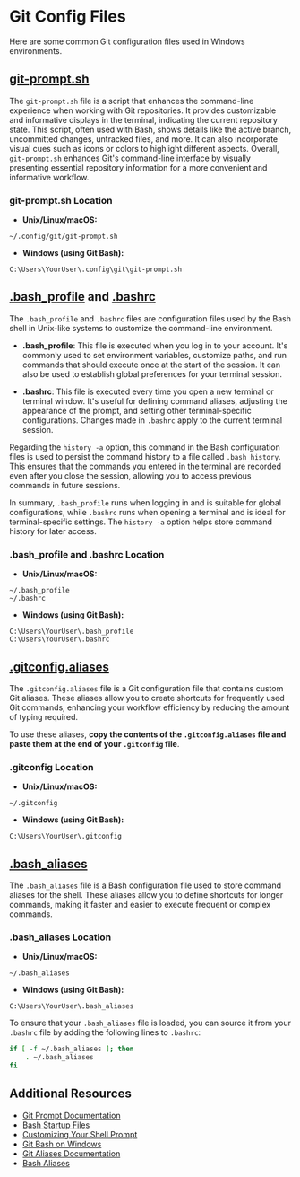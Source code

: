 # Git Config Files

Here are some common Git configuration files used in Windows environments.

## [git-prompt.sh](/git/git-prompt.sh)

The `git-prompt.sh` file is a script that enhances the command-line experience when working with Git repositories. It provides customizable and informative displays in the terminal, indicating the current repository state. This script, often used with Bash, shows details like the active branch, uncommitted changes, untracked files, and more. It can also incorporate visual cues such as icons or colors to highlight different aspects. Overall, `git-prompt.sh` enhances Git's command-line interface by visually presenting essential repository information for a more convenient and informative workflow.

### git-prompt.sh Location

- **Unix/Linux/macOS:**

```shell
~/.config/git/git-prompt.sh
```

- **Windows (using Git Bash):**

```shell
C:\Users\YourUser\.config\git\git-prompt.sh
```

## [.bash_profile](/git/.bash_profile) and [.bashrc](/git/.bashrc)

The `.bash_profile` and `.bashrc` files are configuration files used by the Bash shell in Unix-like systems to customize the command-line environment.

- **.bash_profile**: This file is executed when you log in to your account. It's commonly used to set environment variables, customize paths, and run commands that should execute once at the start of the session. It can also be used to establish global preferences for your terminal session.

- **.bashrc**: This file is executed every time you open a new terminal or terminal window. It's useful for defining command aliases, adjusting the appearance of the prompt, and setting other terminal-specific configurations. Changes made in `.bashrc` apply to the current terminal session.

Regarding the `history -a` option, this command in the Bash configuration files is used to persist the command history to a file called `.bash_history`. This ensures that the commands you entered in the terminal are recorded even after you close the session, allowing you to access previous commands in future sessions.

In summary, `.bash_profile` runs when logging in and is suitable for global configurations, while `.bashrc` runs when opening a terminal and is ideal for terminal-specific settings. The `history -a` option helps store command history for later access.

### .bash_profile and .bashrc Location

- **Unix/Linux/macOS:**

```shell
~/.bash_profile
~/.bashrc
```

- **Windows (using Git Bash):**

```shell
C:\Users\YourUser\.bash_profile
C:\Users\YourUser\.bashrc
```

## [.gitconfig.aliases](/git/.gitconfig.aliases)

The `.gitconfig.aliases` file is a Git configuration file that contains custom Git aliases. These aliases allow you to create shortcuts for frequently used Git commands, enhancing your workflow efficiency by reducing the amount of typing required.

To use these aliases, **copy the contents of the `.gitconfig.aliases` file and paste them at the end of your `.gitconfig` file**.

### .gitconfig Location

- **Unix/Linux/macOS:**

```shell
~/.gitconfig
```

- **Windows (using Git Bash):**

```shell
C:\Users\YourUser\.gitconfig
```

## [.bash_aliases](/git/.bash_aliases)

The `.bash_aliases` file is a Bash configuration file used to store command aliases for the shell. These aliases allow you to define shortcuts for longer commands, making it faster and easier to execute frequent or complex commands.

### .bash_aliases Location

- **Unix/Linux/macOS:**

```shell
~/.bash_aliases
```

- **Windows (using Git Bash):**

```shell
C:\Users\YourUser\.bash_aliases
```

To ensure that your `.bash_aliases` file is loaded, you can source it from your `.bashrc` file by adding the following lines to `.bashrc`:

```bash
if [ -f ~/.bash_aliases ]; then
    . ~/.bash_aliases
fi
```

## Additional Resources

- [Git Prompt Documentation](https://github.com/git/git/blob/master/contrib/completion/git-prompt.sh)
- [Bash Startup Files](https://www.gnu.org/software/bash/manual/html_node/Bash-Startup-Files.html)
- [Customizing Your Shell Prompt](https://wiki.archlinux.org/index.php/Bash/Prompt_customization)
- [Git Bash on Windows](https://gitforwindows.org/)
- [Git Aliases Documentation](https://git-scm.com/book/en/v2/Git-Basics-Git-Aliases)
- [Bash Aliases](https://www.gnu.org/software/bash/manual/html_node/Aliases.html)
